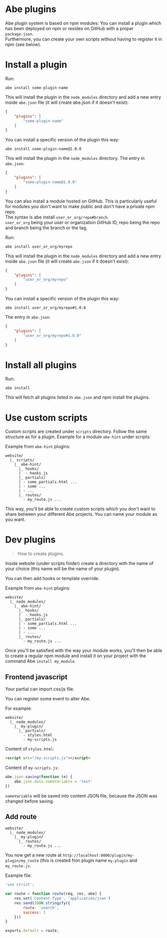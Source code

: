 # Abe plugins

Abe plugin system is based on npm modules: You can install a plugin which has been deployed on npm or resides on GitHub with a proper `package.json`.  
Furthermore, you can create your own scripts without having to register it in npm (see below).

# Install a plugin

Run:

```shell
abe install some-plugin-name
```

This will install the plugin in the `node_modules` directory and add a new entry inside `abe.json` file (it will create abe.json if it doesn't exist):

```json
{
    "plugins": [
        "some-plugin-name"
    ]
}
```

You can install a specific version of the plugin this way:

```shell
abe install some-plugin-name@1.0.0
```

This will install the plugin in the `node_modules` directory. The entry in `abe.json`:

```json
{
    "plugins": [
        "some-plugin-name@1.0.0"
    ]
}
```

You can also install a module hosted on GitHub. This is particularly useful for modules you don't want to make public and don't have a private npm repo.  
The syntax is abe install `user_or_org/repo#branch`.  
`user_or_org` being your user or organization GitHub ID, repo being the repo and branch being the branch or the tag.

Run:

```shell
abe install user_or_org/myrepo
```

This will install the plugin in the `node_modules` directory and add a new entry inside `abe.json` file (it will create `abe.json` if it doesn't exist):

```json
{
    "plugins": [
        "user_or_org/myrepo"
    ]
}
```

You can install a specific version of the plugin this way:

```shell
abe install user_or_org/myrepo#1.0.0
```

The entry in `abe.json`:

```json
{
    "plugins": [
        "user_or_org/myrepo#1.0.0"
    ]
}
```

# Install all plugins

Run:

```shell
abe install
```

This will fetch all plugins listed in `abe.json` and npm install the plugins.

# Use custom scripts

Custom scripts are created under `scripts` directory. Follow the same structure as for a plugin. 
Example for a module `abe-hint` under scripts:

Example from `abe-hint` plugins:

```
website/
  |_ scripts/
    |_ abe-hint/
      |_ hooks/
      |  - hooks.js
      |_ partials/
      | - some_partials.html ...
      | - some ...
      | - ...
      |_ routes/
        - my_route.js ...
```

This way, you'll be able to create custom scripts which you don't want to share between your different Abe projects. You can name your module as you want.

# Dev plugins

> How to create plugins.

Inside website (under scripts folder) create a directory with the name of your choice (this name will be the name of your plugin).

You can then add hooks or template override.

Example from `abe-hint` plugins:

```
website/
  |_ node_modules/
    |_ abe-hint/
      |_ hooks/
      |  - hooks.js
      |_ partials/
      | - some_partials.html ...
      | - some ...
      | - ...
      |_ routes/
        - my_route.js ...
```

Once you'll be satisfied with the way your module works, you'll then be able to create a regular npm module and install it on your project with the command Abe `install my_module`.

## Frontend javascript

Your partial can import css/js file.

You can register some event to alter Abe.

For example:

```
website/
  |_ node_modules/
    |_ my-plugin/
      |_ partials/
        - styles.html
        - my-scripts.js
```

Content of `styles.html`:

```html
<script src="/my-scripts.js"></script>
```

Content of `my-scripts.js`:

```javascript
abe.json.saving(function (e) {
    abe.json.data.someVariable = 'test'
})
```

`someVariable` will be saved into content JSON file, because the JSON was changed before saving.

## Add route

```
website/
  |_ node_modules/
    |_ my-plugin/
      |_ routes/
        - my_route.js ...
```

You now get a new route at `http://localhost:8000/plugin/my-plugin/my_route` (this is created fron plugin name `my-plugin` and `my_route.js`.

Example file:

```javascript
'use strict';

var route = function route(req, res, abe) {
    res.set('Content-Type', 'application/json')
    res.send(JSON.stringify({
        route: 'search',
        success: 1
    }))
}

exports.default = route;
```
